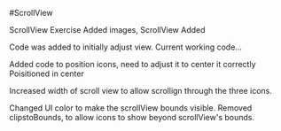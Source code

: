 #ScrollView

ScrollView Exercise
Added images, 
ScrollView Added

Code was added to initially adjust view.
Current working code...

Added code to position icons, need to adjust it to center it correctly
Poisitioned in center


Increased width of scroll view to allow scrollign through the three icons.

Changed UI color to make the scrollView bounds visible. 
Removed clipstoBounds, to allow icons to show beyond scrollView's bounds.

